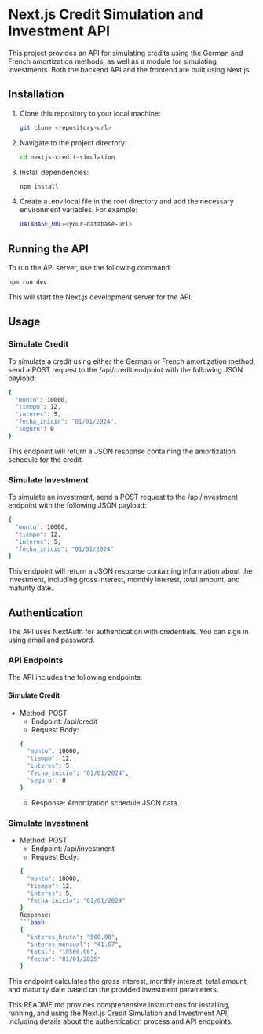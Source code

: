 # Next.js Credit Simulation and Investment API

This project provides an API for simulating credits using the German and French amortization methods, as well as a module for simulating investments. Both the backend API and the frontend are built using Next.js.

## Installation

1. Clone this repository to your local machine:

   ```bash
   git clone <repository-url>
2. Navigate to the project directory:
   ```bash
   cd nextjs-credit-simulation
3. Install dependencies:
   ```bash
   npm install
4. Create a .env.local file in the root directory and add the necessary environment variables. For example:
   ```bash
   DATABASE_URL=<your-database-url>
## Running the API
To run the API server, use the following command:
   ```bash
   npm run dev
   ```
This will start the Next.js development server for the API.

## Usage
### Simulate Credit
To simulate a credit using either the German or French amortization method, send a POST request to the /api/credit endpoint with the following JSON payload:

```bash
{
  "monto": 10000,
  "tiempo": 12,
  "interes": 5,
  "fecha_inicio": "01/01/2024",
  "seguro": 0
}
```
This endpoint will return a JSON response containing the amortization schedule for the credit.

### Simulate Investment
To simulate an investment, send a POST request to the /api/investment endpoint with the following JSON payload:

```bash
{
  "monto": 10000,
  "tiempo": 12,
  "interes": 5,
  "fecha_inicio": "01/01/2024"
}
```
This endpoint will return a JSON response containing information about the investment, including gross interest, monthly interest, total amount, and maturity date.

## Authentication
The API uses NextAuth for authentication with credentials. You can sign in using email and password.

### API Endpoints
The API includes the following endpoints:

#### Simulate Credit

- Method: POST
   - Endpoint: /api/credit
   - Request Body:
   ```bash
   {
     "monto": 10000,
     "tiempo": 12,
     "interes": 5,
     "fecha_inicio": "01/01/2024",
     "seguro": 0
   }
   ```
   - Response: Amortization schedule JSON data.
### Simulate Investment
- Method: POST
   - Endpoint: /api/investment
   - Request Body:
   ```bash
   {
     "monto": 10000,
     "tiempo": 12,
     "interes": 5,
     "fecha_inicio": "01/01/2024"
   }
   Response:
   ```bash
   {
     "interes_bruto": "500.00",
     "interes_mensual": "41.67",
     "total": "10500.00",
     "fecha": "01/01/2025"
   }
This endpoint calculates the gross interest, monthly interest, total amount, and maturity date based on the provided investment parameters.

This README.md provides comprehensive instructions for installing, running, and using the Next.js Credit Simulation and Investment API, including details about the authentication process and API endpoints.

